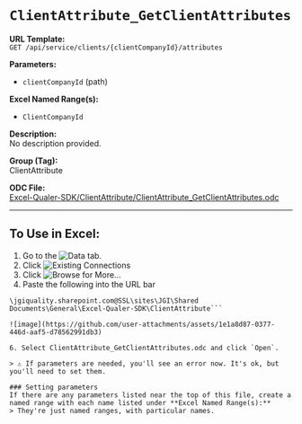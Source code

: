 # `ClientAttribute_GetClientAttributes`

**URL Template:**  
`GET /api/service/clients/{clientCompanyId}/attributes`

**Parameters:**  
- `clientCompanyId` (path)

**Excel Named Range(s):**  
- `ClientCompanyId`

**Description:**  
No description provided.

**Group (Tag):**  
ClientAttribute

**ODC File:**  
[Excel-Qualer-SDK/ClientAttribute/ClientAttribute_GetClientAttributes.odc](https://github.com/Johnson-Gage-Inspection-Inc/qualer-sdk-odc/blob/main/Excel-Qualer-SDK/ClientAttribute/ClientAttribute_GetClientAttributes.odc)

---

To Use in Excel:
---

1. Go to the ![`Data`](https://github.com/user-attachments/assets/da437a70-57b3-4c5b-bb01-4910ece19ed1)
 tab.
3. Click ![Existing Connections](https://github.com/user-attachments/assets/a2f1ed67-b2e0-4c23-ac90-68c870e60289)
4. Click ![`Browse for More...`](https://github.com/user-attachments/assets/8e698494-6865-41e7-b6fa-043aea81809a)
5. Paste the following into the URL bar
```
\jgiquality.sharepoint.com@SSL\sites\JGI\Shared Documents\General\Excel-Qualer-SDK\ClientAttribute```

![image](https://github.com/user-attachments/assets/1e1a8d87-0377-446d-aaf5-d78562991db3)

6. Select ClientAttribute_GetClientAttributes.odc and click `Open`.

> ⚠️ If parameters are needed, you'll see an error now. It's ok, but you'll need to set them.

### Setting parameters
If there are any parameters listed near the top of this file, create a named range with each name listed under **Excel Named Range(s):**
> They're just named ranges, with particular names.
